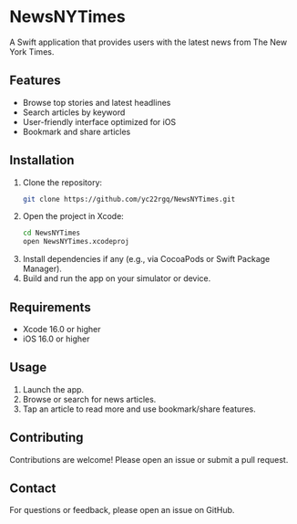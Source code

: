 # NewsNYTimes

A Swift application that provides users with the latest news from The New York Times.

## Features

- Browse top stories and latest headlines
- Search articles by keyword
- User-friendly interface optimized for iOS
- Bookmark and share articles

## Installation

1. Clone the repository:
   ```bash
   git clone https://github.com/yc22rgq/NewsNYTimes.git
   ```
2. Open the project in Xcode:
   ```bash
   cd NewsNYTimes
   open NewsNYTimes.xcodeproj
   ```
3. Install dependencies if any (e.g., via CocoaPods or Swift Package Manager).
4. Build and run the app on your simulator or device.

## Requirements

- Xcode 16.0 or higher
- iOS 16.0 or higher

## Usage

1. Launch the app.
2. Browse or search for news articles.
3. Tap an article to read more and use bookmark/share features.

## Contributing

Contributions are welcome! Please open an issue or submit a pull request.

## Contact

For questions or feedback, please open an issue on GitHub.
